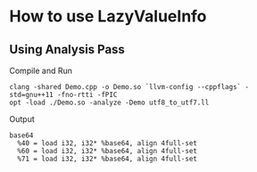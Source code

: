 # How to use LazyValueInfo

## Using Analysis Pass

Compile and Run
```
clang -shared Demo.cpp -o Demo.so `llvm-config --cppflags` -std=gnu++11 -fno-rtti -fPIC
opt -load ./Demo.so -analyze -Demo utf8_to_utf7.ll

```

Output
```
base64
  %40 = load i32, i32* %base64, align 4full-set
  %60 = load i32, i32* %base64, align 4full-set
  %71 = load i32, i32* %base64, align 4full-set

```